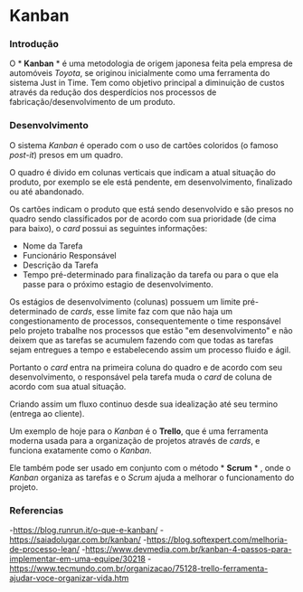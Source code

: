 # **Kanban**

### Introdução

O  * **Kanban** * é uma metodologia de origem japonesa feita pela empresa de automóveis *Toyota*, se originou inicialmente como uma ferramenta do sistema Just in Time. Tem como objetivo principal a diminuição de custos através da redução dos desperdícios nos processos de fabricação/desenvolvimento de um produto.

### Desenvolvimento

O sistema *Kanban* é operado com o uso de cartões coloridos (o famoso *post-it*) presos em um quadro.

O quadro é divido em colunas verticais que indicam a atual situação do produto, por exemplo se ele está pendente, em desenvolvimento, finalizado ou até abandonado.

Os cartões indicam o produto que está sendo desenvolvido e são presos no quadro sendo classificados por de acordo com sua prioridade (de cima para baixo), o *card* possui as seguintes informações:

- Nome da Tarefa
- Funcionário Responsável
- Descrição da Tarefa
- Tempo pré-determinado para finalização da tarefa ou para o que ela passe para o próximo estagio de desenvolvimento.

Os estágios de desenvolvimento (colunas) possuem um limite pré-determinado de *cards*, esse limite faz com que não haja um congestionamento de processos, consequentemente o time responsável pelo projeto trabalhe nos processos que estão "em desenvolvimento" e não deixem que as tarefas se acumulem fazendo com que todas as tarefas sejam entregues a tempo e estabelecendo assim um processo fluido e ágil.

Portanto o *card* entra na primeira coluna do quadro e de acordo com seu desenvolvimento, o responsável pela tarefa muda o *card* de coluna de acordo com sua atual situação.

Criando assim um fluxo continuo desde sua idealização até seu termino (entrega ao cliente).

Um exemplo de hoje para o *Kanban* é o **Trello**, que é uma ferramenta moderna usada para a organização de projetos através de *cards*, e funciona exatamente como o *Kanban*.

Ele também pode ser usado em conjunto com o método * **Scrum** * , onde o *Kanban* organiza as tarefas e o *Scrum* ajuda a melhorar o funcionamento do projeto.

### Referencias

-https://blog.runrun.it/o-que-e-kanban/
-https://saiadolugar.com.br/kanban/
-https://blog.softexpert.com/melhoria-de-processo-lean/
-https://www.devmedia.com.br/kanban-4-passos-para-implementar-em-uma-equipe/30218
-https://www.tecmundo.com.br/organizacao/75128-trello-ferramenta-ajudar-voce-organizar-vida.htm
